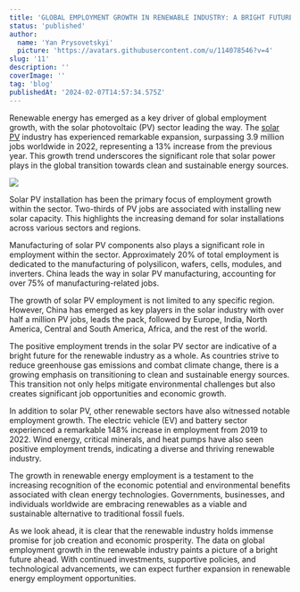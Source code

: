 ```yaml
---
title: 'GLOBAL EMPLOYMENT GROWTH IN RENEWABLE INDUSTRY: A BRIGHT FUTURE AHEAD'
status: 'published'
author:
  name: 'Yan Prysovetskyi'
  picture: 'https://avatars.githubusercontent.com/u/114078546?v=4'
slug: '11'
description: ''
coverImage: ''
tag: 'blog'
publishedAt: '2024-02-07T14:57:34.575Z'
---
```


Renewable energy has emerged as a key driver of global employment growth, with the solar photovoltaic (PV) sector leading the way. The [solar PV](https://ae-solar.com/ourstory/) industry has experienced remarkable expansion, surpassing 3.9 million jobs worldwide in 2022, representing a 13% increase from the previous year. This growth trend underscores the significant role that solar power plays in the global transition towards clean and sustainable energy sources.

![](https://ae-solar.com/wp-content/uploads/2023/11/1123.png)

Solar PV installation has been the primary focus of employment growth within the sector. Two-thirds of PV jobs are associated with installing new solar capacity. This highlights the increasing demand for solar installations across various sectors and regions.

Manufacturing of solar PV components also plays a significant role in employment within the sector. Approximately 20% of total employment is dedicated to the manufacturing of polysilicon, wafers, cells, modules, and inverters. China leads the way in solar PV manufacturing, accounting for over 75% of manufacturing-related jobs.

The growth of solar PV employment is not limited to any specific region. However, China has emerged as key players in the solar industry with over half a million PV jobs, leads the pack, followed by Europe, India, North America, Central and South America, Africa, and the rest of the world.

The positive employment trends in the solar PV sector are indicative of a bright future for the renewable industry as a whole. As countries strive to reduce greenhouse gas emissions and combat climate change, there is a growing emphasis on transitioning to clean and sustainable energy sources. This transition not only helps mitigate environmental challenges but also creates significant job opportunities and economic growth.

In addition to solar PV, other renewable sectors have also witnessed notable employment growth. The electric vehicle (EV) and battery sector experienced a remarkable 148% increase in employment from 2019 to 2022. Wind energy, critical minerals, and heat pumps have also seen positive employment trends, indicating a diverse and thriving renewable industry.

The growth in renewable energy employment is a testament to the increasing recognition of the economic potential and environmental benefits associated with clean energy technologies. Governments, businesses, and individuals worldwide are embracing renewables as a viable and sustainable alternative to traditional fossil fuels.

As we look ahead, it is clear that the renewable industry holds immense promise for job creation and economic prosperity. The data on global employment growth in the renewable industry paints a picture of a bright future ahead. With continued investments, supportive policies, and technological advancements, we can expect further expansion in renewable energy employment opportunities.